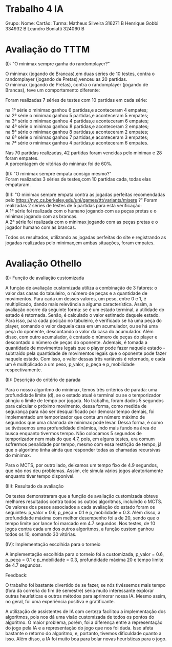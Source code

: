 # Trabalho 4 IA

Grupo:
Nome:              Cartão:   Turma:
Matheus Silveira   316271    B
Henrique Gobbi     334932    B
Leandro Boniatti   324060    B

# Avaliação do TTTM
(I): "O minimax sempre ganha do randomplayer?"

O minimax (jogando de Brancas),em duas séries de 10 testes, contra o randomplayer (jogando de Pretas),venceu as 20 partidas.    
O minimax (jogando de Pretas), contra o randomplayer (jogando de Brancas), teve um comportamento diferente:

Foram realizadas 7 séries de testes com 10 partidas em cada série: 

na 1ª série o minimax ganhou 6 partidas,e aconteceram 4 empates;   
na 2ª série o minimax ganhou 5 partidas,e aconteceram 5 empates;   
na 3ª série o minimax ganhou 4 partidas,e aconteceram 6 empates;   
na 4ª série o minimax ganhou 8 partidas,e aconteceram 2 empates;   
na 5ª série o minimax ganhou 8 partidas,e aconteceram 2 empates;   
na 6ª série o minimax ganhou 7 partidas,e aconteceram 3 empates;   
na 7ª série o minimax ganhou 4 partidas,e aconteceram 6 empates.

Nas 70 partidas realizadas, 42 partidas foram vencidas pelo minimax e 28 foram empates.     
A porcentagem de vitórias do minimax foi de 60%. 
    

(II): "O minimax sempre empata consigo mesmo?"  
Foram realizadas 3 séries de testes,com 10 partidas cada, todas elas empataram.


(III): "O minimax sempre empata contra as jogadas perfeitas recomendadas pelo
https://nyc.cs.berkeley.edu/uni/games/ttt/variants/misere ?"
Foram realizadas 2 séries de testes de 5 partidas para esta verificação:    
A 1ª série foi realizada com o humano jogando com as peças pretas e o minimax jogando com as brancas.   
A 2ª série foi realizada com o minimax jogando com as peças pretas e o jogador humano com as brancas.

Todos os resultados, utilizando as jogadas perfeitas do site e registrando as jogadas realizadas pelo minimax,em ambas situações, foram empates.

# Avaliação Othello

(I): Função de avaliação customizada

A função de avaliação customizada utiliza a combinação de 3 fatores: o valor das casas do tabuleiro, o número de peças e a quantidade de movimentos.
Para cada um desses valores, um peso, entre 0 e 1, é multiplicado, dando mais relevância a alguma característica. Assim, a avaliação ocorre da seguinte forma:
se é um estado terminal, a utilidade do estado é retornada. Senão, é calculado o valor estimado daquele estado. Para isso, para cada posição no tabuleiro, 
é verificado se há uma peça do player, somando o valor daquela casa em um acumulador, ou se há uma peça do oponente, descontando o valor da casa do 
acumulador. Além disso, com outro acumulador, é contado o número de peças do player e descontado o número de peças do oponente. Ademais, é tomada a quantidade
de movimentos legais que o player pode fazer naquele estado - subtraído pela quantidade de movimentos legais que o oponente pode fazer naquele estado. Com  isso, o valor dessas três variáveis é retornado, e cada um é multiplicado a um peso, p_valor, p_peça e p_mobilidade respectivamente.

(II): Descrição do critério de parada

Para o nosso algoritmo do minimax, temos três critérios de parada: uma profundidade limite (d), se o estado atual é terminal ou se o temporizador atingiu o 
limite de tempo por jogada. No trabalho, foram dados 5 segundos para calcular o próximo movimento, dessa forma, como medida de segurança para não ser 
desqualificado por demorar tempo demais, foi implementado um temporizador que conta um número máximo de segundos que uma chamada de minimax pode levar. Dessa forma, é como se tivéssemos uma profundidade dinâmica, indo mais fundo na área de busca enquanto tivermos tempo. Não colocamos 5 segundos de temporizador nem mais do que 4.7, pois, em alguns testes, era comum sofrermos penalidade por tempo, mesmo com essa restrição de tempo, já que o algoritmo tinha ainda que responder todas as  chamadas recursivas do minimax. 

Para o MCTS, por outro lado, deixamos um tempo fixo de 4.9 segundos, que não nos deu problemas. Assim, ele simula vários jogos aleatoriamente enquanto tiver tempo disponível.

(III): Resultado da avaliação

Os testes demonstraram que a função de avaliação customizada obteve melhores resultados contra todos os outros algoritmos, incluíndo o MCTS. Os valores dos 
pesos associados a cada avaliação do estado foram os seguintes: p_valor = 0.6, p_peça = 0.1 e p_mobilidade = 0.3. Além disso, a profundidade máxima com 
melhor desempenho foi a de 20, sendo que o tempo limite por lance foi marcado em 4.7 segundos. Nos testes, de 10 jogos contra cada um dos outros algoritmos, 
a função custom ganhou todos os 10, somando 30 vitórias.

(IV): Implementação escolhida para o torneio

A implementação escolhida para o torneio foi a customizada, p_valor = 0.6, p_peça = 0.1 e p_mobilidade = 0.3, profundidade máxima 20 e tempo limite de 4.7 segundos.

Feedback:

O trabalho foi bastante divertido de se fazer, se nós tivéssemos mais tempo (fora da correria do fim de semestre) seria muito interessante explorar outras
heurísticas e outros métodos para aprimorar nossa IA. Mesmo assim, no geral, foi uma experiência positiva e gratificante.

A utilização de assistentes de IA com certeza facilitou a implementação dos algoritmos, pois nos dá uma visão customizada de todos os pontos do algoritmo.
O maior problema, porém, foi a diferença entre a representação do jogo pela IA e a representação do jogo que nos foi dada. Isso afeta bastante o retorno do
algoritmo, e, portanto, tivemos dificuldade quanto a isso. Além disso, a IA foi muito boa para bolar novas heurísticas para o jogo.

